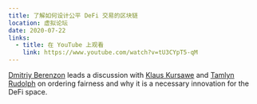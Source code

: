 ```yaml
---
title: 了解如何设计公平 DeFi 交易的区块链
location: 虚拟论坛
date: 2020-07-22
links:
  - title: 在 YouTube 上观看
    link: https://www.youtube.com/watch?v=tU3CYpT5-qM
---
```


<a href="https://twitter.com/dberenzon">Dmitriy Berenzon</a> leads a discussion with <a href="https://twitter.com/KursaweKlaus" target="_blank">Klaus Kursawe</a> and <a href="https://twitter.com/RudolphTamlyn" target="_blank">Tamlyn Rudolph</a> on ordering fairness and why it is a necessary innovation for the DeFi space.
